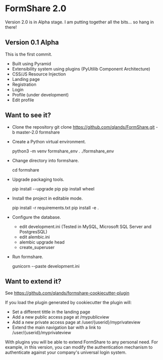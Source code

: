 FormShare 2.0
=========
Version 2.0 is in Alpha stage.  I am putting together all the bits... so hang in there!

Version 0.1 Alpha
---------------
This is the first commit. 
- Built using Pyramid
- Extensibility system using plugins (PyUtilib Component Architecture)
- CSS/JS Resource Injection
- Landing page
- Registration
- Login
- Profile (under development)
- Edit profile


Want to see it?
---------------
- Clone the repository
    git clone https://github.com/qlands/FormShare.git -b master-2.0 formshare

- Create a Python virtual environment.

    python3 -m venv formshare_env
    . ./formshare_env

- Change directory into formshare.

    cd formshare

- Upgrade packaging tools.

    pip install --upgrade pip
    pip install wheel

- Install the project in editable mode.

    pip install -r requirements.txt
    pip install -e .
    

- Configure the database.

    - edit development.ini (Tested in MySQL, Microsoft SQL Server and PostgresSQL)
    - edit alembic.ini
    - alembic upgrade head
    - create_superuser
    

- Run formshare.

    gunicorn --paste development.ini

Want to extend it?
---------------

See https://github.com/qlands/formshare-cookiecutter-plugin

If you load the plugin generated by cookiecutter the plugin will:
- Set a different tittle in the landing page
- Add a new public access page at /mypublicview
- Add a new private access page at /user/{userid}/myprivateview
- Extend the main navigation bar with a link to /user/{userid}/myprivateview

With plugins you will be able to extend FormShare to any personal need. For example, in this version, you can modify the authentication mechanism to authenticate against your company's universal login system. 